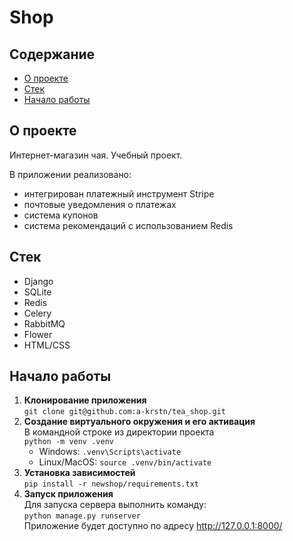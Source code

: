 # Shop

## Содержание
- [О проекте](#о-проекте)
- [Стек](#стек)
- [Начало работы](#начало-работы)

## О проекте
Интернет-магазин чая. Учебный проект.

В приложении реализовано:
- интегрирован платежный инструмент Stripe
- почтовые уведомления о платежах
- система купонов
- система рекомендаций с использованием Redis

## Стек
- Django
- SQLite
- Redis
- Celery
- RabbitMQ
- Flower
- HTML/CSS

## Начало работы
1. **Клонирование приложения**<br>
   `git clone git@github.com:a-krstn/tea_shop.git`
2. **Создание виртуального окружения и его активация**<br>
   В командной строке из директории проекта<br>
   `python -m venv .venv`<br>
   - Windows: `.venv\Scripts\activate`<br>
   - Linux/MacOS: `source .venv/bin/activate`
3. **Установка зависимостей**<br>
   `pip install -r newshop/requirements.txt`
4. **Запуск приложения**<br>
   Для запуска сервера выполнить команду:<br>
   `python manage.py runserver`<br>
   Приложение будет доступно по адресу http://127.0.0.1:8000/